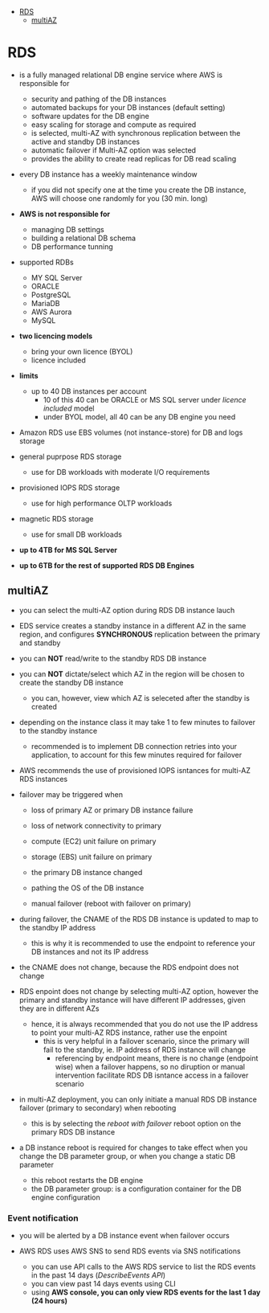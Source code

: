 -   [RDS](#rds)
    -   [multiAZ](#multiaz)

# RDS

-   is a fully managed relational DB engine service where AWS is responsible for

    -   security and pathing of the DB instances
    -   automated backups for your DB instances (default setting)
    -   software updates for the DB engine
    -   easy scaling for storage and compute as required
    -   is selected, multi-AZ with synchronous replication between the active and standby DB instances
    -   automatic failover if Multi-AZ option was selected
    -   provides the ability to create read replicas for DB read scaling

-   every DB instance has a weekly maintenance window

    -   if you did not specify one at the time you create the DB instance, AWS will choose one randomly for you (30 min. long)

-   **AWS is not responsible for**

    -   managing DB settings
    -   building a relational DB schema
    -   DB performance tunning

-   supported RDBs

    -   MY SQL Server
    -   ORACLE
    -   PostgreSQL
    -   MariaDB
    -   AWS Aurora
    -   MySQL

-   **two licencing models**

    -   bring your own licence (BYOL)
    -   licence included

-   **limits**

    -   up to 40 DB instances per account
        -   10 of this 40 can be ORACLE or MS SQL server under _licence included_ model
        -   under BYOL model, all 40 can be any DB engine you need

-   Amazon RDS use EBS volumes (not instance-store) for DB and logs storage

-   general puprpose RDS storage
    -   use for DB workloads with moderate I/O requirements
-   provisioned IOPS RDS storage
    -   use for high performance OLTP workloads
-   magnetic RDS storage

    -   use for small DB workloads

-   **up to 4TB for MS SQL Server**
-   **up to 6TB for the rest of supported RDS DB Engines**

## multiAZ

-   you can select the multi-AZ option during RDS DB instance lauch
-   EDS service creates a standby instance in a different AZ in the same region, and configures **SYNCHRONOUS** replication between the primary and standby
-   you can **NOT** read/write to the standby RDS DB instance
-   you can **NOT** dictate/select which AZ in the region will be chosen to create the standby DB instance

    -   you can, however, view which AZ is seleceted after the standby is created

-   depending on the instance class it may take 1 to few minutes to failover to the standby instance
    -   recommended is to implement DB connection retries into your application, to account for this few minutes required for failover
-   AWS recommends the use of provisioned IOPS isntances for multi-AZ RDS instances

-   failover may be triggered when

    -   loss of primary AZ or primary DB instance failure
    -   loss of network connectivity to primary
    -   compute (EC2) unit failure on primary
    -   storage (EBS) unit failure on primary
    -   the primary DB instance changed
    -   pathing the OS of the DB instance

    -   manual failover (reboot with failover on primary)

-   during failover, the CNAME of the RDS DB instance is updated to map to the standby IP address
    -   this is why it is recommended to use the endpoint to reference your DB instances and not its IP address
-   the CNAME does not change, because the RDS endpoint does not change

-   RDS enpoint does not change by selecting multi-AZ option, however the primary and standby instance will have different IP addresses, given they are in different AZs

    -   hence, it is always recommended that you do not use the IP address to point your multi-AZ RDS instance, rather use the enpoint
        -   this is very helpful in a failover scenario, since the primary will fail to the standby, ie. IP address of RDS instance will change
            -   referencing by endpoint means, there is no change (endpoint wise) when a failover happens, so no diruption or manual intervention facilitate RDS DB isntance access in a failover scenario

-   in multi-AZ deployment, you can only initiate a manual RDS DB instance failover (primary to secondary) when rebooting

    -   this is by selecting the _reboot with failover_ reboot option on the primary RDS DB instance

-   a DB instance reboot is required for changes to take effect when you change the DB parameter group, or when you change a static DB parameter
    -   this reboot restarts the DB engine
    -   the DB parameter group: is a configuration container for the DB engine configuration

### Event notification

-   you will be alerted by a DB instance event when failover occurs

-   AWS RDS uses AWS SNS to send RDS events via SNS notifications
    -   you can use API calls to the AWS RDS service to list the RDS events in the past 14 days (_DescribeEvents API_)
    -   you can view past 14 days events using CLI
    -   using **AWS console, you can only view RDS events for the last 1 day (24 hours)**

